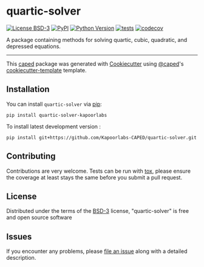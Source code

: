 # quartic-solver

[![License BSD-3](https://img.shields.io/pypi/l/quartic-solver.svg?color=green)](https://github.com/Kapoorlabs-CAPED/quartic-solver/raw/main/LICENSE)
[![PyPI](https://img.shields.io/pypi/v/quartic-solver.svg?color=green)](https://pypi.org/project/quartic-solver)
[![Python Version](https://img.shields.io/pypi/pyversions/quartic-solver.svg?color=green)](https://python.org)
[![tests](https://github.com/Kapoorlabs-CAPED/quartic-solver/workflows/tests/badge.svg)](https://github.com/Kapoorlabs-CAPED/quartic-solver/actions)
[![codecov](https://codecov.io/gh/Kapoorlabs-CAPED/quartic-solver/branch/main/graph/badge.svg)](https://codecov.io/gh/Kapoorlabs-CAPED/quartic-solver)


A package containing methods for solving quartic, cubic, quadratic, and depressed equations.

----------------------------------

This [caped] package was generated with [Cookiecutter] using [@caped]'s [cookiecutter-template] template.



## Installation

You can install `quartic-solver` via [pip]:

    pip install quartic-solver-kapoorlabs



To install latest development version :

    pip install git+https://github.com/Kapoorlabs-CAPED/quartic-solver.git


## Contributing

Contributions are very welcome. Tests can be run with [tox], please ensure
the coverage at least stays the same before you submit a pull request.

## License

Distributed under the terms of the [BSD-3] license,
"quartic-solver" is free and open source software

## Issues

If you encounter any problems, please [file an issue] along with a detailed description.


[pip]: https://pypi.org/project/pip/
[caped]: https://github.com/Kapoorlabs-CAPED
[Cookiecutter]: https://github.com/audreyr/cookiecutter
[@caped]: https://github.com/Kapoorlabs-CAPED
[MIT]: http://opensource.org/licenses/MIT
[BSD-3]: http://opensource.org/licenses/BSD-3-Clause
[GNU GPL v3.0]: http://www.gnu.org/licenses/gpl-3.0.txt
[GNU LGPL v3.0]: http://www.gnu.org/licenses/lgpl-3.0.txt
[Apache Software License 2.0]: http://www.apache.org/licenses/LICENSE-2.0
[Mozilla Public License 2.0]: https://www.mozilla.org/media/MPL/2.0/index.txt
[cookiecutter-template]: https://github.com/Kapoorlabs-CAPED/cookiecutter-template

[file an issue]: https://github.com/Kapoorlabs-CAPED/quartic-solver/issues

[caped]: https://github.com/Kapoorlabs-CAPED/
[tox]: https://tox.readthedocs.io/en/latest/
[pip]: https://pypi.org/project/pip/
[PyPI]: https://pypi.org/
